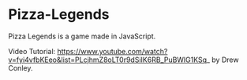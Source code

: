 # Pizza-Legends
Pizza Legends is a game made in JavaScript. 

Video Tutorial: https://www.youtube.com/watch?v=fyi4vfbKEeo&list=PLcjhmZ8oLT0r9dSiIK6RB_PuBWlG1KSq_ by Drew Conley.

